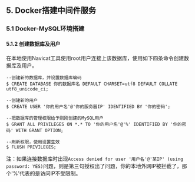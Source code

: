 ## 5. Docker搭建中间件服务
### 5.1 Docker-MySQL环境搭建
#### 5.1.2 创建数据库及用户

在本地使用Navicat工具使用root用户连接上该数据库，使用如下四条命令创建数据库及用户。

```shell
--创建新的数据库，并设置数据库编码
$ CREATE DATABASE 你的数据库名 DEFAULT CHARSET=utf8 DEFAULT COLLATE utf8_unicode_ci;

--创建新的用户
$ CREATE USER '你的用户名'@'你的服务器IP' IDENTIFIED BY '你的密码';

--把数据库的管理权限给予刚刚创建的MySQL用户
$ GRANT ALL PRIVILEGES ON *.* TO '你的用户名'@'%' IDENTIFIED BY '你的密码' WITH GRANT OPTION;

--刷新权限，使用设置生效
$ FLUSH PRIVILEGES;
```

注：如果连接数据库时出现`Access denied for user '用户名'@'某IP' (using password: YES)`问题，则是第三句授权出了问题，你的本地外网IP被拦截了，那个'%'代表的是访问IP不受限制。
